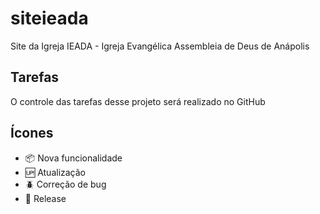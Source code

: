 # siteieada

Site da Igreja IEADA - Igreja Evangélica Assembleia de Deus de Anápolis

## Tarefas

O controle das tarefas desse projeto será realizado no GitHub

## Ícones

- :package: Nova funcionalidade
- :up: Atualização
- :beetle: Correção de bug
- :checkered_flag: Release